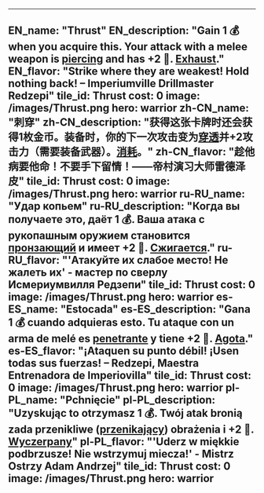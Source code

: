 ---

EN_name: "Thrust"
EN_description: "Gain 1 💰 when you acquire this. Your attack with a melee weapon is <u>piercing</u> and has +2 🔸. <u>Exhaust</u>."
EN_flavor: "Strike where they are weakest! Hold nothing back! – Imperiumville Drillmaster Redzepi"
tile_id: Thrust
cost: 0
image: /images/Thrust.png
hero: warrior
zh-CN_name: "刺穿"
zh-CN_description: "获得这张卡牌时还会获得1枚金币。装备时，你的下一次攻击变为<u>穿透</u>并+2攻击力（需要装备武器）。<u>消耗</u>。"
zh-CN_flavor: "趁他病要他命！不要手下留情！——帝村演习大师雷德泽皮"
tile_id: Thrust
cost: 0
image: /images/Thrust.png
hero: warrior
ru-RU_name: "Удар копьем"
ru-RU_description: "Когда вы получаете это, даёт 1 💰. Ваша атака с рукопашным оружием становится <u>пронзающий</u> и имеет +2 🔸. <u>Сжигается</u>."
ru-RU_flavor: "'Атакуйте их слабое место! Не жалеть их' - мастер по сверлу Исмериумвилля Редзепи"
tile_id: Thrust
cost: 0
image: /images/Thrust.png
hero: warrior
es-ES_name: "Estocada"
es-ES_description: "Gana 1 💰 cuando adquieras esto. Tu ataque con un arma de melé es <u>penetrante</u> y tiene +2 🔸. <u>Agota</u>."
es-ES_flavor: "¡Ataquen su punto débil! ¡Usen todas sus fuerzas! – Redzepi, Maestra Entrenadora de Imperiovilla"
tile_id: Thrust
cost: 0
image: /images/Thrust.png
hero: warrior
pl-PL_name: "Pchnięcie"
pl-PL_description: "Uzyskując to otrzymasz 1 💰. Twój atak bronią zada przenikliwe (<u>przenikający</u>) obrażenia i +2 🔸. <u>Wyczerpany</u>"
pl-PL_flavor: "'Uderz w miękkie podbrzusze! Nie wstrzymuj miecza!' - Mistrz Ostrzy Adam Andrzej"
tile_id: Thrust
cost: 0
image: /images/Thrust.png
hero: warrior
---